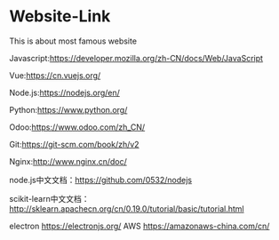 # Website-Link
This is about most famous website

Javascript:https://developer.mozilla.org/zh-CN/docs/Web/JavaScript 

Vue:https://cn.vuejs.org/

Node.js:https://nodejs.org/en/

Python:https://www.python.org/

Odoo:https://www.odoo.com/zh_CN/

Git:https://git-scm.com/book/zh/v2

Nginx:http://www.nginx.cn/doc/

node.js中文文档：https://github.com/0532/nodejs
  
scikit-learn中文文档： http://sklearn.apachecn.org/cn/0.19.0/tutorial/basic/tutorial.html

electron https://electronjs.org/
AWS https://amazonaws-china.com/cn/
